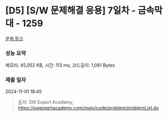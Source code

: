 # [D5] [S/W 문제해결 응용] 7일차 - 금속막대 - 1259 

[문제 링크](https://swexpertacademy.com/main/code/problem/problemDetail.do?contestProbId=AV18NaZqIt8CFAZN) 

### 성능 요약

메모리: 45,052 KB, 시간: 113 ms, 코드길이: 1,081 Bytes

### 제출 일자

2024-11-01 18:45



> 출처: SW Expert Academy, https://swexpertacademy.com/main/code/problem/problemList.do